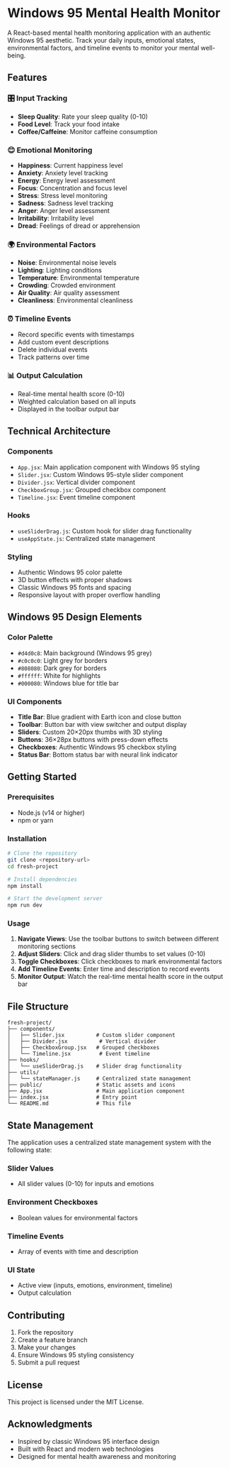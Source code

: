 # Windows 95 Mental Health Monitor

A React-based mental health monitoring application with an authentic Windows 95 aesthetic. Track your daily inputs, emotional states, environmental factors, and timeline events to monitor your mental well-being.

## Features

### 🎛️ **Input Tracking**
- **Sleep Quality**: Rate your sleep quality (0-10)
- **Food Level**: Track your food intake
- **Coffee/Caffeine**: Monitor caffeine consumption

### 😊 **Emotional Monitoring**
- **Happiness**: Current happiness level
- **Anxiety**: Anxiety level tracking
- **Energy**: Energy level assessment
- **Focus**: Concentration and focus level
- **Stress**: Stress level monitoring
- **Sadness**: Sadness level tracking
- **Anger**: Anger level assessment
- **Irritability**: Irritability level
- **Dread**: Feelings of dread or apprehension

### 🌍 **Environmental Factors**
- **Noise**: Environmental noise levels
- **Lighting**: Lighting conditions
- **Temperature**: Environmental temperature
- **Crowding**: Crowded environment
- **Air Quality**: Air quality assessment
- **Cleanliness**: Environmental cleanliness

### ⏰ **Timeline Events**
- Record specific events with timestamps
- Add custom event descriptions
- Delete individual events
- Track patterns over time

### 📊 **Output Calculation**
- Real-time mental health score (0-10)
- Weighted calculation based on all inputs
- Displayed in the toolbar output bar

## Technical Architecture

### **Components**
- `App.jsx`: Main application component with Windows 95 styling
- `Slider.jsx`: Custom Windows 95-style slider component
- `Divider.jsx`: Vertical divider component
- `CheckboxGroup.jsx`: Grouped checkbox component
- `Timeline.jsx`: Event timeline component

### **Hooks**
- `useSliderDrag.js`: Custom hook for slider drag functionality
- `useAppState.js`: Centralized state management

### **Styling**
- Authentic Windows 95 color palette
- 3D button effects with proper shadows
- Classic Windows 95 fonts and spacing
- Responsive layout with proper overflow handling

## Windows 95 Design Elements

### **Color Palette**
- `#d4d0c8`: Main background (Windows 95 grey)
- `#c0c0c0`: Light grey for borders
- `#808080`: Dark grey for borders
- `#ffffff`: White for highlights
- `#000080`: Windows blue for title bar

### **UI Components**
- **Title Bar**: Blue gradient with Earth icon and close button
- **Toolbar**: Button bar with view switcher and output display
- **Sliders**: Custom 20×20px thumbs with 3D styling
- **Buttons**: 36×28px buttons with press-down effects
- **Checkboxes**: Authentic Windows 95 checkbox styling
- **Status Bar**: Bottom status bar with neural link indicator

## Getting Started

### Prerequisites
- Node.js (v14 or higher)
- npm or yarn

### Installation
```bash
# Clone the repository
git clone <repository-url>
cd fresh-project

# Install dependencies
npm install

# Start the development server
npm run dev
```

### Usage
1. **Navigate Views**: Use the toolbar buttons to switch between different monitoring sections
2. **Adjust Sliders**: Click and drag slider thumbs to set values (0-10)
3. **Toggle Checkboxes**: Click checkboxes to mark environmental factors
4. **Add Timeline Events**: Enter time and description to record events
5. **Monitor Output**: Watch the real-time mental health score in the output bar

## File Structure

```
fresh-project/
├── components/
│   ├── Slider.jsx          # Custom slider component
│   ├── Divider.jsx          # Vertical divider
│   ├── CheckboxGroup.jsx   # Grouped checkboxes
│   └── Timeline.jsx         # Event timeline
├── hooks/
│   └── useSliderDrag.js    # Slider drag functionality
├── utils/
│   └── stateManager.js     # Centralized state management
├── public/                 # Static assets and icons
├── App.jsx                 # Main application component
├── index.jsx               # Entry point
└── README.md               # This file
```

## State Management

The application uses a centralized state management system with the following state:

### **Slider Values**
- All slider values (0-10) for inputs and emotions

### **Environment Checkboxes**
- Boolean values for environmental factors

### **Timeline Events**
- Array of events with time and description

### **UI State**
- Active view (inputs, emotions, environment, timeline)
- Output calculation

## Contributing

1. Fork the repository
2. Create a feature branch
3. Make your changes
4. Ensure Windows 95 styling consistency
5. Submit a pull request

## License

This project is licensed under the MIT License.

## Acknowledgments

- Inspired by classic Windows 95 interface design
- Built with React and modern web technologies
- Designed for mental health awareness and monitoring
